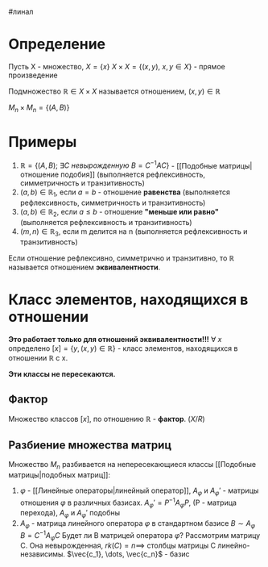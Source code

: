#линал 
# Определение
Пусть X - множество, $X = \{ x\}$
$X \times X = \{ (x, y), \ x, y \in X \}$ - прямое произведение

Подмножество $\mathbb{R} \in X \times X$ называется отношением, $(x, y) \in \mathbb{R}$

$M_n \times M_n = \{ (A, B)\}$

# Примеры
1. $\mathbb{R} = \{ (A, B); \ \exists C \ невырожденную \ B = C^{-1} A C\}$ - [[Подобные матрицы|отношение подобия]] (выполняется рефлексивность, симметричность и транзитивность)
2. $(a, b) \in \mathbb{R}_1$, если $a = b$ - отношение **равенства** (выполняется рефлексивность, симметричность и транзитивность)
3. $(a, b) \in \mathbb{R}_2$, если $a \leq b$ - отношение **"меньше или равно"** (выполняется рефлексивность и транзитивность)
4. $(m, n) \in \mathbb{R}_3$, если m делится на n (выполняется рефлексивность и транзитивность)

Если отношение рефлексивно, симметрично и транзитивно, то $\mathbb{R}$ называется отношением **эквивалентности**.

# Класс элементов, находящихся в отношении
**Это работает только для отношений эквивалентности!!!**
$\forall \ x$ определено $[x] = \{ y, (x, y) \in \mathbb{R} \}$ - класс элементов, находящихся в отношении $\mathbb{R}$ с x.

**Эти классы не пересекаются.**
## Фактор
Множество классов $[x]$,  по отношению $\mathbb{R}$ - **фактор**. ($X/R$)

## Разбиение множества матриц
Множество $M_n$ разбивается на непересекающиеся классы [[Подобные матрицы|подобных матриц]]:
1. $\varphi$ - [[Линейные операторы|линейный оператор]], $A_{\varphi}$ и $A_{\varphi}'$ - матрицы отношения $\varphi$ в различных базисах.
	$A_{\varphi}' = P^{-1}A_{\varphi}P$, (P - матрица перехода), $A_{\varphi}$ и $A_{\varphi}'$ подобны
2. $A_{\varphi}$ - матрица линейного оператора $\varphi$ в стандартном базисе
	$B \sim A_{\varphi}$
	$B = C^{-1}A_{\varphi}C$
	Будет ли B матрицей оператора $\varphi$?
	Рассмотрим матрицу C. Она невырожденная, $rk (C) = n \implies$ столбцы матрицы C линейно-независимы.
	$\vec{c_1}, \dots, \vec{c_n}$ - базис